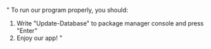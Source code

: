 "
To run our program properly, you should:
1. Write "Update-Database" to package manager console and press "Enter"
2. Enjoy our app! 
" 
